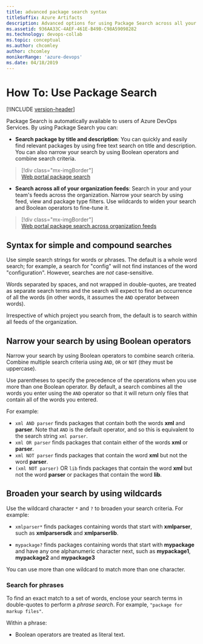 ```yaml
---
title: advanced package search syntax
titleSuffix: Azure Artifacts
description: Advanced options for using Package Search across all your feeds in a Azure DevOps organization
ms.assetid: 936AA33C-4AEF-461E-B49B-C98A59098282
ms.technology: devops-collab
ms.topic: conceptual
ms.author: chcomley
author: chcomley
monikerRange: 'azure-devops'
ms.date: 04/18/2019
---
```


# How To: Use Package Search

[!INCLUDE [version-header](../../includes/version-vsts-only.md)]

Package Search is automatically available to users of Azure DevOps Services. By using Package Search you can:

* **Search package by title and description**: You can quickly and easily find relevant packages by using 
free text search on title and description. 
You can also narrow your search by using Boolean operators and combine search criteria. 

> [!div class="mx-imgBorder"]  
> [Web portal package search](media/shared/pkg-srch-u2.png)

* **Search across all of your organization feeds**:
  Search in your and your team's feeds across the organization. Narrow your search by using feed, view 
  and package type filters. Use wildcards to widen your search and 
  Boolean operators to fine-tune it. 

> [!div class="mx-imgBorder"]  
> [Web portal package search across organization feeds](media/shared/pkg-srch-u1.png)

<a name="syntaxdetails"></a>

## Syntax for simple and compound searches

Use simple search strings for words or phrases. The default is a whole word search; 
for example, a search for "config" will not find instances of the word 
"configuration". However, searches are _not_ case-sensitive.

Words separated by spaces, and not wrapped in double-quotes, are treated as 
separate search terms and the search will expect to find an occurrence of 
all the words (in other words, it assumes the `AND` operator between words).

Irrespective of which project you search from, the default is to search within all feeds of the organization. 

## Narrow your search by using Boolean operators
 
Narrow your search by using Boolean operators to combine search criteria.
Combine multiple search criteria using `AND`, `OR` or `NOT` (they must be 
uppercase). 

Use parentheses to specify the precedence of the operations when you use more than 
one Boolean operator. By default, a search combines all the words you enter using 
the `AND` operator so that it will return only files that contain all of the 
words you entered. 

For example:

* `xml AND parser` finds packages that contain both the words **xml** and 
  **parser**. Note that `AND` is the default operator, and so this is equivalent to 
  the search string `xml parser`.
* `xml OR parser` finds packages that contain either of the words **xml** or **parser**.
* `xml NOT parser` finds packages that contain the word **xml** but not the word **parser**.
* `(xml NOT parser)` OR `lib` finds packages that contain the word **xml**
  but not the word **parser** or packages that contain the word **lib**.

## Broaden your search by using  wildcards

Use the wildcard character `*` and `?` to broaden your search criteria. For 
example:

* `xmlparser*` finds packages containing words that start with **xmlparser**, 
  such as **xmlparsersdk** and **xmlparserlib**.

* `mypackage?` finds packages containing words that start with **mypackage** and have any one alphanumeric 
  character next, such as **mypackage1**, **mypackage2** and **mypackage3**

You can use more than one wildcard to match more than one character.

### Search for phrases

To find an exact match to a set of words, enclose your search terms in double-quotes 
to perform a _phrase search_. For example, `"package for markup files"`.

Within a phrase:

* Boolean operators are treated as literal text.


